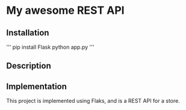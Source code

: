 # My awesome REST API

## Installation
'''
pip install Flask
python app.py
'''

## Description


## Implementation

This project is implemented using Flaks, and is a REST API for a store.
